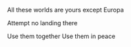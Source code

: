 All these worlds are yours
except Europa

Attempt no landing there

Use them together
Use them in peace
